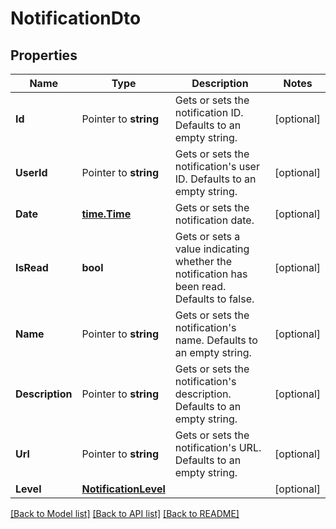 # NotificationDto

## Properties

Name | Type | Description | Notes
------------ | ------------- | ------------- | -------------
**Id** | Pointer to **string** | Gets or sets the notification ID. Defaults to an empty string. | [optional] 
**UserId** | Pointer to **string** | Gets or sets the notification&#39;s user ID. Defaults to an empty string. | [optional] 
**Date** | [**time.Time**](time.Time.md) | Gets or sets the notification date. | [optional] 
**IsRead** | **bool** | Gets or sets a value indicating whether the notification has been read. Defaults to false. | [optional] 
**Name** | Pointer to **string** | Gets or sets the notification&#39;s name. Defaults to an empty string. | [optional] 
**Description** | Pointer to **string** | Gets or sets the notification&#39;s description. Defaults to an empty string. | [optional] 
**Url** | Pointer to **string** | Gets or sets the notification&#39;s URL. Defaults to an empty string. | [optional] 
**Level** | [**NotificationLevel**](NotificationLevel.md) |  | [optional] 

[[Back to Model list]](../README.md#documentation-for-models) [[Back to API list]](../README.md#documentation-for-api-endpoints) [[Back to README]](../README.md)


